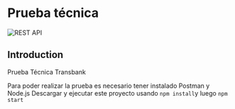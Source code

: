 # Prueba técnica

![REST API](https://i.ibb.co/7GWCCbp/Screenshot-2020-07-12-at-08-30-32.png)

## Introduction
Prueba Técnica Transbank


Para poder realizar la prueba es necesario tener instalado Postman y Node.js
Descargar y ejecutar este proyecto usando `npm install`y luego `npm start`